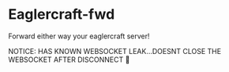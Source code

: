 # Eaglercraft-fwd

Forward either way your eaglercraft server!

NOTICE: HAS KNOWN WEBSOCKET LEAK...DOESNT CLOSE THE WEBSOCKET AFTER DISCONNECT :troll: